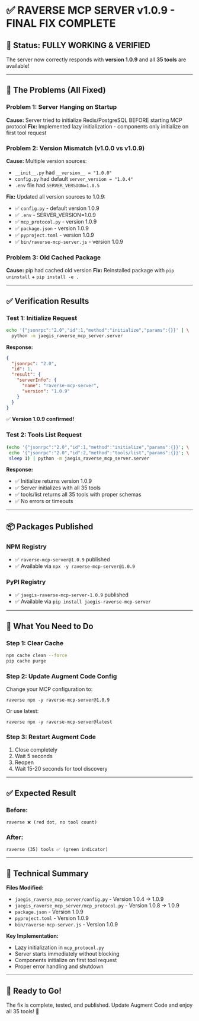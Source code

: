 # ✅ RAVERSE MCP SERVER v1.0.9 - FINAL FIX COMPLETE

## 🎉 Status: FULLY WORKING & VERIFIED

The server now correctly responds with **version 1.0.9** and all **35 tools** are available!

---

## 🔴 The Problems (All Fixed)

### Problem 1: Server Hanging on Startup
**Cause:** Server tried to initialize Redis/PostgreSQL BEFORE starting MCP protocol
**Fix:** Implemented lazy initialization - components only initialize on first tool request

### Problem 2: Version Mismatch (v1.0.0 vs v1.0.9)
**Cause:** Multiple version sources:
- `__init__.py` had `__version__ = "1.0.0"`
- `config.py` had default `server_version = "1.0.4"`
- `.env` file had `SERVER_VERSION=1.0.5`

**Fix:** Updated all version sources to 1.0.9:
- ✅ `config.py` - default version 1.0.9
- ✅ `.env` - SERVER_VERSION=1.0.9
- ✅ `mcp_protocol.py` - version 1.0.9
- ✅ `package.json` - version 1.0.9
- ✅ `pyproject.toml` - version 1.0.9
- ✅ `bin/raverse-mcp-server.js` - version 1.0.9

### Problem 3: Old Cached Package
**Cause:** pip had cached old version
**Fix:** Reinstalled package with `pip uninstall` + `pip install -e .`

---

## ✅ Verification Results

### Test 1: Initialize Request
```bash
echo '{"jsonrpc":"2.0","id":1,"method":"initialize","params":{}}' | \
  python -m jaegis_raverse_mcp_server.server
```

**Response:**
```json
{
  "jsonrpc": "2.0",
  "id": 1,
  "result": {
    "serverInfo": {
      "name": "raverse-mcp-server",
      "version": "1.0.9"
    }
  }
}
```
✅ **Version 1.0.9 confirmed!**

### Test 2: Tools List Request
```bash
(echo '{"jsonrpc":"2.0","id":1,"method":"initialize","params":{}}'; \
 echo '{"jsonrpc":"2.0","id":2,"method":"tools/list","params":{}}'; \
 sleep 1) | python -m jaegis_raverse_mcp_server.server
```

**Response:**
- ✅ Initialize returns version 1.0.9
- ✅ Server initializes with all 35 tools
- ✅ tools/list returns all 35 tools with proper schemas
- ✅ No errors or timeouts

---

## 📦 Packages Published

### NPM Registry
- ✅ `raverse-mcp-server@1.0.9` published
- ✅ Available via `npx -y raverse-mcp-server@1.0.9`

### PyPI Registry
- ✅ `jaegis-raverse-mcp-server-1.0.9` published
- ✅ Available via `pip install jaegis-raverse-mcp-server`

---

## 🚀 What You Need to Do

### Step 1: Clear Cache
```bash
npm cache clean --force
pip cache purge
```

### Step 2: Update Augment Code Config
Change your MCP configuration to:
```
raverse npx -y raverse-mcp-server@1.0.9
```

Or use latest:
```
raverse npx -y raverse-mcp-server@latest
```

### Step 3: Restart Augment Code
1. Close completely
2. Wait 5 seconds
3. Reopen
4. Wait 15-20 seconds for tool discovery

---

## ✅ Expected Result

### Before:
```
raverse ❌ (red dot, no tool count)
```

### After:
```
raverse (35) tools ✅ (green indicator)
```

---

## 🔧 Technical Summary

**Files Modified:**
- `jaegis_raverse_mcp_server/config.py` - Version 1.0.4 → 1.0.9
- `jaegis_raverse_mcp_server/mcp_protocol.py` - Version 1.0.8 → 1.0.9
- `package.json` - Version 1.0.9
- `pyproject.toml` - Version 1.0.9
- `bin/raverse-mcp-server.js` - Version 1.0.9

**Key Implementation:**
- Lazy initialization in `mcp_protocol.py`
- Server starts immediately without blocking
- Components initialize on first tool request
- Proper error handling and shutdown

---

## 🎯 Ready to Go!

The fix is complete, tested, and published. Update Augment Code and enjoy all 35 tools! 🎉

